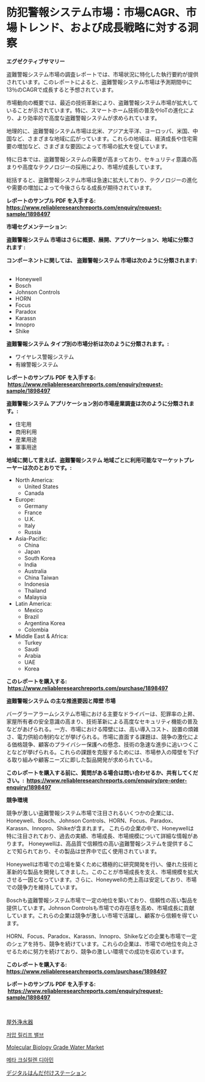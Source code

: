 <p><h1>防犯警報システム市場：市場CAGR、市場トレンド、および成長戦略に対する洞察</h1></p><p><strong>エグゼクティブサマリー</strong></p>
<p><p>盗難警報システム市場の調査レポートでは、市場状況に特化した執行要約が提供されています。このレポートによると、盗難警報システム市場は予測期間中に13％のCAGRで成長すると予想されています。</p><p>市場動向の概要では、最近の技術革新により、盗難警報システム市場が拡大していることが示されています。特に、スマートホーム技術の普及やIoTの進化により、より効率的で高度な盗難警報システムが求められています。</p><p>地理的に、盗難警報システム市場は北米、アジア太平洋、ヨーロッパ、米国、中国など、さまざまな地域に広がっています。これらの地域は、経済成長や住宅需要の増加など、さまざまな要因によって市場の拡大を促しています。</p><p>特に日本では、盗難警報システムの需要が高まっており、セキュリティ意識の高まりや高度なテクノロジーの採用により、市場が成長しています。</p><p>総括すると、盗難警報システム市場は急速に拡大しており、テクノロジーの進化や需要の増加によって今後さらなる成長が期待されています。</p></p>
<p><strong>レポートのサンプル PDF を入手する: <a href="https://www.reliableresearchreports.com/enquiry/request-sample/1898497">https://www.reliableresearchreports.com/enquiry/request-sample/1898497</a></strong></p>
<p><strong>市場セグメンテーション:</strong></p>
<p><strong> 盗難警報システム 市場はさらに概要、展開、アプリケーション、地域に分類されます :</strong></p>
<p><strong>コンポーネントに関しては、 盗難警報システム 市場は次のように分類されます: &nbsp;</strong></p>
<p><ul><li>Honeywell</li><li>Bosch</li><li>Johnson Controls</li><li>HORN</li><li>Focus</li><li>Paradox</li><li>Karassn</li><li>Innopro</li><li>Shike</li></ul></p>
<p><strong> 盗難警報システム タイプ別の市場分析は次のように分類されます。:</strong></p>
<p><ul><li>ワイヤレス警報システム</li><li>有線警報システム</li></ul></p>
<p><strong>レポートのサンプル PDF を入手する: &nbsp;<a href="https://www.reliableresearchreports.com/enquiry/request-sample/1898497">https://www.reliableresearchreports.com/enquiry/request-sample/1898497</a></strong></p>
<p><strong> 盗難警報システム アプリケーション別の市場産業調査は次のように分類されます。:</strong></p>
<p><ul><li>住宅用</li><li>商用利用</li><li>産業用途</li><li>軍事用途</li></ul></p>
<p><strong>地域に関して言えば、盗難警報システム 地域ごとに利用可能なマーケットプレーヤーは次のとおりです。:</strong></p>
<p><ul>
    <li>
        North America:
        <ul>
            <li>United States</li>
            <li>Canada</li>
        </ul>
    </li>
    <li>
        Europe:
        <ul>
            <li>Germany</li>
            <li>France</li>
            <li>U.K.</li>
            <li>Italy</li>
            <li>Russia</li>
        </ul>
    </li>
    <li>
        Asia-Pacific:
        <ul>
            <li>China</li>
            <li>Japan</li>
            <li>South Korea</li>
            <li>India</li>
            <li>Australia</li>
            <li>China Taiwan</li>
            <li>Indonesia</li>
            <li>Thailand</li>
            <li>Malaysia</li>
        </ul>
    </li>
    <li>
        Latin America:
        <ul>
            <li>Mexico</li>
            <li>Brazil</li>
            <li>Argentina Korea</li>
            <li>Colombia</li>
        </ul>
    </li>
    <li>
        Middle East & Africa:
        <ul>
            <li>Turkey</li>
            <li>Saudi</li>
            <li>Arabia</li>
            <li>UAE</li>
            <li>Korea</li>
        </ul>
    </li>
    </ul></p>
<p><strong>このレポートを購入する: &nbsp;<a href="https://www.reliableresearchreports.com/purchase/1898497">https://www.reliableresearchreports.com/purchase/1898497</a></strong></p>
<p><strong>盗難警報システム の主な推進要因と障壁 市場</strong></p>
<p><p>バーグラーアラームシステム市場における主要なドライバーは、犯罪率の上昇、家屋所有者の安全意識の高まり、技術革新による高度なセキュリティ機能の普及などがあげられる。一方、市場における障壁には、高い導入コスト、設置の煩雑さ、電力供給の制約などが挙げられる。市場に直面する課題は、競争の激化による価格競争、顧客のプライバシー保護への懸念、技術の急速な進歩に追いつくことなどが挙げられる。これらの課題を克服するためには、市場参入の障壁を下げる取り組みや顧客ニーズに即した製品開発が求められている。</p></p>
<p><strong>このレポートを購入する前に、質問がある場合は問い合わせるか、共有してください。:&nbsp; <a href="https://www.reliableresearchreports.com/enquiry/pre-order-enquiry/1898497">https://www.reliableresearchreports.com/enquiry/pre-order-enquiry/1898497</a></strong></p>
<p><strong>競争環境</strong></p>
<p><p>競争が激しい盗難警報システム市場で注目されるいくつかの企業には、Honeywell、Bosch、Johnson Controls、HORN、Focus、Paradox、Karassn、Innopro、Shikeが含まれます。 これらの企業の中で、Honeywellは特に注目されており、過去の実績、市場成長、市場規模について詳細な情報があります。 Honeywellは、高品質で信頼性の高い盗難警報システムを提供することで知られており、その製品は世界中で広く使用されています。</p><p>Honeywellは市場での立場を築くために積極的に研究開発を行い、優れた技術と革新的な製品を開発してきました。このことが市場成長を支え、市場規模を拡大させる一因となっています。さらに、Honeywellの売上高は安定しており、市場での競争力を維持しています。</p><p>Boschも盗難警報システム市場で一定の地位を築いており、信頼性の高い製品を提供しています。Johnson Controlsも市場での存在感を高め、市場成長に貢献しています。これらの企業は競争が激しい市場で活躍し、顧客から信頼を得ています。</p><p>HORN、Focus、Paradox、Karassn、Innopro、Shikeなどの企業も市場で一定のシェアを持ち、競争を続けています。これらの企業は、市場での地位を向上させるために努力を続けており、競争の激しい環境での成功を収めています。</p></p>
<p><strong>このレポートを購入する: &nbsp; <a href="https://www.reliableresearchreports.com/purchase/1898497">https://www.reliableresearchreports.com/purchase/1898497</a></strong></p>
<p><strong>レポートのサンプル PDF を入手する: &nbsp;<a href="https://www.reliableresearchreports.com/enquiry/request-sample/1898497">https://www.reliableresearchreports.com/enquiry/request-sample/1898497</a></strong><strong></strong></p>
<p>&nbsp;</p>
<p><p><a href="https://github.com/ppmazlotr77499/Market-Research-Report-List-1/blob/main/2590652194258.md">屋外浄水器</a></p><p><a href="https://github.com/idcefvhkdut6/Market-Research-Report-List-1/blob/main/8593147193982.md">저압 릴리프 밸브</a></p><p><a href="https://issuu.com/reportprime-2/docs/molecular-biology-grade-water-market-size-2030.ppt">Molecular Biology Grade Water Market</a></p><p><a href="https://medium.com/@waynewood21/%EB%A9%94%ED%83%80-%EC%9E%90%EC%9D%BC%EB%A6%B4%EB%A0%8C%EB%8B%A4%EC%9D%B4%EC%95%84%EB%AF%BC-%EC%8B%9C%EC%9E%A5%EC%9D%80-%EC%8B%9C%EC%9E%A5-%EC%A0%90%EC%9C%A0%EC%9C%A8-%EC%8B%9C%EC%9E%A5-%ED%8A%B8%EB%A0%8C%EB%93%9C-%EB%B0%8F-%EC%8B%9C%EC%9E%A5-%EC%84%B1%EC%9E%A5%EC%97%90-%EB%8C%80%ED%95%9C-%EC%A0%95%EB%B3%B4%EB%A5%BC-%EC%A0%9C%EA%B3%B5%ED%95%A9%EB%8B%88%EB%8B%A4-f33e519d9dec">메타 크실릴렌 디아민</a></p><p><a href="https://medium.com/@saigekulas/%E3%83%87%E3%82%B8%E3%82%BF%E3%83%AB%E3%81%AF%E3%82%93%E3%81%A0%E4%BB%98%E3%81%91%E3%82%B9%E3%83%86%E3%83%BC%E3%82%B7%E3%83%A7%E3%83%B3%E5%B8%82%E5%A0%B4%E8%A6%8F%E6%A8%A1%E3%81%AF-%E3%82%B0%E3%83%AD%E3%83%BC%E3%83%90%E3%83%AB%E7%94%A3%E6%A5%AD%E3%81%AB%E3%81%8A%E3%81%84%E3%81%A6%E6%9C%80%E9%81%A9%E3%81%AA%E3%83%9E%E3%83%BC%E3%82%B1%E3%83%86%E3%82%A3%E3%83%B3%E3%82%B0%E3%83%81%E3%83%A3%E3%83%8D%E3%83%AB%E3%82%92%E6%98%8E%E3%82%89%E3%81%8B%E3%81%AB%E3%81%99%E3%82%8B-e838728c2456">デジタルはんだ付けステーション</a></p></p>